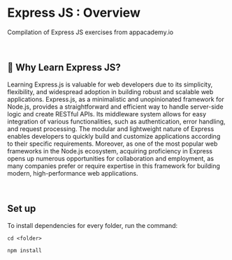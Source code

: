 # Express JS : Overview
Compilation of Express JS exercises from appacademy.io

<br>

## 📍 Why Learn Express JS?

Learning Express.js is valuable for web developers due to its simplicity, flexibility, and widespread adoption in building robust and scalable web applications. Express.js, as a minimalistic and unopinionated framework for Node.js, provides a straightforward and efficient way to handle server-side logic and create RESTful APIs. Its middleware system allows for easy integration of various functionalities, such as authentication, error handling, and request processing. The modular and lightweight nature of Express enables developers to quickly build and customize applications according to their specific requirements. Moreover, as one of the most popular web frameworks in the Node.js ecosystem, acquiring proficiency in Express opens up numerous opportunities for collaboration and employment, as many companies prefer or require expertise in this framework for building modern, high-performance web applications.

<br>

## Set up

To install dependencies for every folder, run the command:

```shell
cd <folder>
```

```shell
npm install
```




